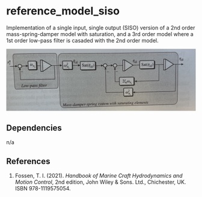 # reference_model_siso

Implementation of a single input, single output (SISO) version of a 2nd order mass-spring-damper model with saturation, and a 3rd order model where a 1st order low-pass filter is casaded with the 2nd order model.

![Cascaded mass-spring-damper (2nd order model) and low-pass filter (1st order) making the entire 3rd order model.](images/image_1.jpeg)


## Dependencies
n/a


## References
1. Fossen, T. I. (2021). *Handbook of Marine Craft Hydrodynamics and Motion Control*, 2nd edition, John Wiley & Sons. Ltd., Chichester, UK. ISBN 978-1119575054.
